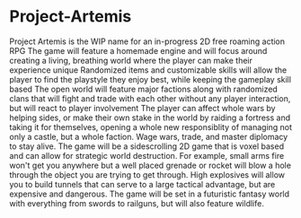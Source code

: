 Project-Artemis
===============
Project Artemis is the WIP name for an in-progress 2D free roaming action RPG
The game will feature a homemade engine and will focus around creating a living, breathing world where the player can make their experience unique
Randomized items and customizable skills will allow the player to find the playstyle they enjoy best, while keeping the gameplay skill based
The open world will feature major factions along with randomized clans that will fight and trade with each other without any player interaction, but will react to player involvement
The player can affect whole wars by helping sides, or make their own stake in the world by raiding a fortress and taking it for themselves, opening a whole new responsiblity of managing not only a castle, but a whole faction. Wage wars, trade, and master diplomacy to stay alive.
The game will be a sidescrolling 2D game that is voxel based and can allow for strategic world destruction. For example, small arms fire won't get you anywhere but a well placed grenade or rocket will blow a hole through the object you are trying to get through. High explosives will allow you to build tunnels that can serve to a large tactical advantage, but are expensive and dangerous.
The game will be set in a futuristic fantasy world with everything from swords to railguns, but will also feature wildlife.
